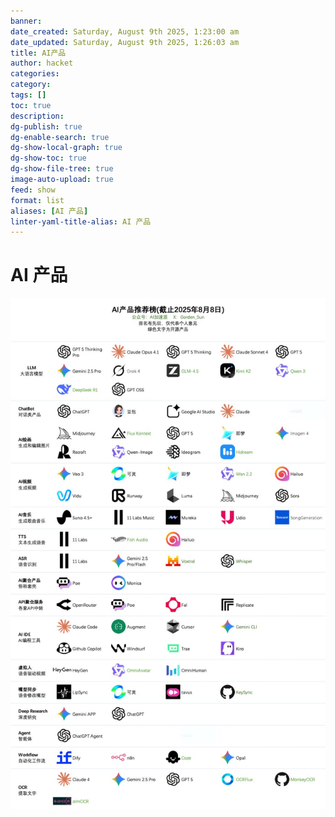 ```yaml
---
banner:
date_created: Saturday, August 9th 2025, 1:23:00 am
date_updated: Saturday, August 9th 2025, 1:26:03 am
title: AI产品
author: hacket
categories: 
category:
tags: []
toc: true
description: 
dg-publish: true
dg-enable-search: true
dg-show-local-graph: true
dg-show-toc: true
dg-show-file-tree: true
image-auto-upload: true
feed: show
format: list
aliases: [AI 产品]
linter-yaml-title-alias: AI 产品
---
```


# AI 产品

![image.png](https://raw.githubusercontent.com/hacket/ObsidianOSS/master/obsidian/20250809012549274.png)

